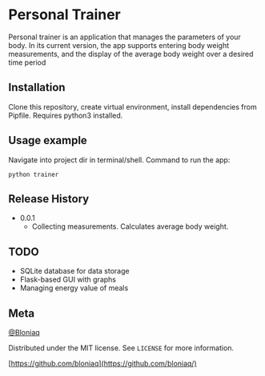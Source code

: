 # Personal Trainer

Personal trainer is an application that manages the parameters 
of your body. In its current version, the app supports 
entering body weight measurements, and the display of the
average body weight over a desired time period

## Installation

Clone this repository, create virtual environment, install
dependencies from Pipfile. Requires python3 installed. 

## Usage example

Navigate into project dir in terminal/shell. Command to run the app:

```python trainer```

## Release History

* 0.0.1
    * Collecting measurements. Calculates average body weight.
  
## TODO

* SQLite database for data storage
* Flask-based GUI with graphs
* Managing energy value of meals


## Meta

[@Bloniaq](https://twitter.com/Bloniaq)

Distributed under the MIT license. See ``LICENSE`` for more information.

[https://github.com/bloniaq](https://github.com/bloniaq/)
